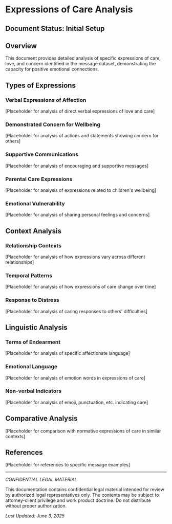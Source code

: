 # Expressions of Care Analysis

## Document Status: Initial Setup

## Overview
This document provides detailed analysis of specific expressions of care, love, and concern identified in the message dataset, demonstrating the capacity for positive emotional connections.

## Types of Expressions

### Verbal Expressions of Affection
[Placeholder for analysis of direct verbal expressions of love and care]

### Demonstrated Concern for Wellbeing
[Placeholder for analysis of actions and statements showing concern for others]

### Supportive Communications
[Placeholder for analysis of encouraging and supportive messages]

### Parental Care Expressions
[Placeholder for analysis of expressions related to children's wellbeing]

### Emotional Vulnerability
[Placeholder for analysis of sharing personal feelings and concerns]

## Context Analysis

### Relationship Contexts
[Placeholder for analysis of how expressions vary across different relationships]

### Temporal Patterns
[Placeholder for analysis of how expressions of care change over time]

### Response to Distress
[Placeholder for analysis of caring responses to others' difficulties]

## Linguistic Analysis

### Terms of Endearment
[Placeholder for analysis of specific affectionate language]

### Emotional Language
[Placeholder for analysis of emotion words in expressions of care]

### Non-verbal Indicators
[Placeholder for analysis of emoji, punctuation, etc. indicating care]

## Comparative Analysis
[Placeholder for comparison with normative expressions of care in similar contexts]

## References
[Placeholder for references to specific message examples]

---

*CONFIDENTIAL LEGAL MATERIAL*

This documentation contains confidential legal material intended for review by authorized legal representatives only. The contents may be subject to attorney-client privilege and work product doctrine. Do not distribute without proper authorization.

*Last Updated: June 3, 2025*

